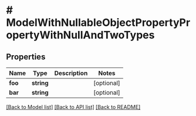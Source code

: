 # # ModelWithNullableObjectPropertyPropertyWithNullAndTwoTypes

## Properties

Name | Type | Description | Notes
------------ | ------------- | ------------- | -------------
**foo** | **string** |  | [optional]
**bar** | **string** |  | [optional]

[[Back to Model list]](../../README.md#models) [[Back to API list]](../../README.md#endpoints) [[Back to README]](../../README.md)
